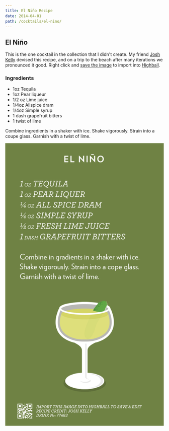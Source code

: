 ```yaml
---
title: El Niño Recipe
date: 2014-04-01
path: /cocktails/el-nino/
---
```


## El Niño

This is the one cocktail in the collection that I didn't create. My friend [Josh Kelly](https://twitter.com/jcoltkelly) devised this recipe, and on a trip to the beach after many iterations we pronounced it good. Right click and [save the image](#highball-import) to import into [Highball](http://www.studioneat.com/products/highball).

### Ingredients

* 1oz Tequila
* 1oz Pear liqueur
* 1/2 oz Lime juice
* 1/4oz Allspice dram
* 1/4oz Simple syrup
* 1 dash grapefruit bitters
* 1 twist of lime

Combine ingredients in a shaker with ice. Shake vigorously. Strain into a coupe glass. Garnish with a twist of lime.

<a name="highball-import">
  <img src="/img/cocktails/el-nino.png"
    class="raised"
    alt="Recipe for El Niño" />
</a>